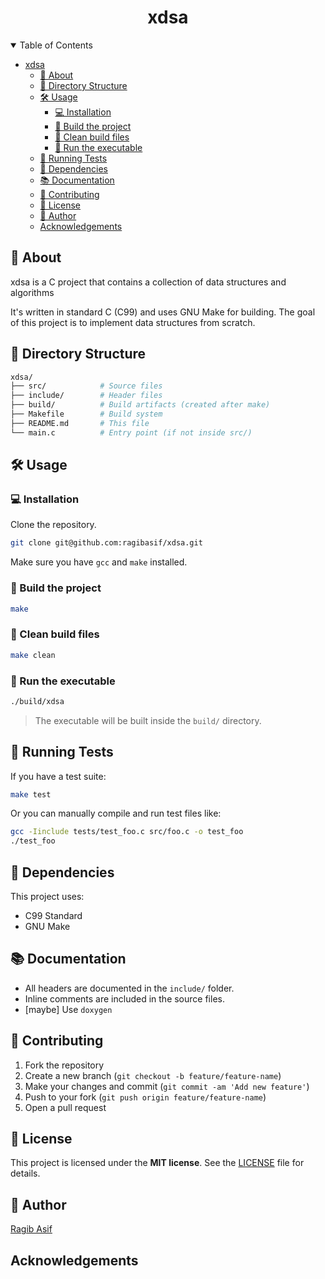 <div align="center">

# xdsa

</div>

<details open="open">
<summary>Table of Contents</summary>

- [xdsa](#default)
  - [🧠 About](#-about)
  - [📁 Directory Structure](#-directory-structure)
  - [🛠️ Usage](#️-usage)
    - [💻 Installation](#-installation)
    - [🔧 Build the project](#-build-the-project)
    - [🧹 Clean build files](#-clean-build-files)
    - [🏃 Run the executable](#-run-the-executable)
  - [🧪 Running Tests](#-running-tests)
  - [📄 Dependencies](#-dependencies)
  - [📚 Documentation](#-documentation)
  - [🙌 Contributing](#-contributing)
  - [🪪 License](#-license)
  - [👤 Author](#-author)
  - [Acknowledgements](#acknowledgements)

</details>

## 🧠 About

xdsa is a C project that contains a collection of data structures and algorithms

It's written in standard C (C99) and uses GNU Make for building. The goal of this project is to implement data structures from scratch.

## 📁 Directory Structure

```bash
xdsa/
├── src/            # Source files
├── include/        # Header files
├── build/          # Build artifacts (created after make)
├── Makefile        # Build system
├── README.md       # This file
└── main.c          # Entry point (if not inside src/)
```

## 🛠️ Usage

### 💻 Installation

Clone the repository.

```bash
git clone git@github.com:ragibasif/xdsa.git
```

Make sure you have `gcc` and `make` installed.

### 🔧 Build the project

```bash
make
```

### 🧹 Clean build files

```bash
make clean
```

### 🏃 Run the executable

```bash
./build/xdsa
```

> The executable will be built inside the `build/` directory.

## 🧪 Running Tests

If you have a test suite:

```bash
make test
```

Or you can manually compile and run test files like:

```bash
gcc -Iinclude tests/test_foo.c src/foo.c -o test_foo
./test_foo
```

## 📄 Dependencies

This project uses:

- C99 Standard
- GNU Make

## 📚 Documentation

- All headers are documented in the `include/` folder.
- Inline comments are included in the source files.
- [maybe] Use `doxygen`

## 🙌 Contributing

1. Fork the repository
2. Create a new branch (`git checkout -b feature/feature-name`)
3. Make your changes and commit (`git commit -am 'Add new feature'`)
4. Push to your fork (`git push origin feature/feature-name`)
5. Open a pull request

## 🪪 License

This project is licensed under the **MIT license**. See the [LICENSE](LICENSE) file for details.

## 👤 Author

[Ragib Asif](https://github.com/ragibasif)

## Acknowledgements
